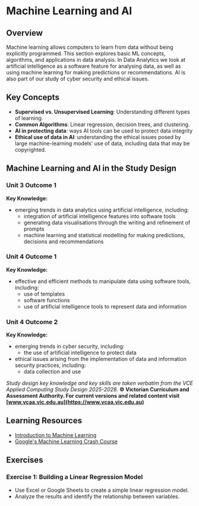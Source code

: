 # Machine Learning and AI

## Overview

Machine learning allows computers to learn from data without being explicitly programmed. This section explores basic ML concepts, algorithms, and applications in data analysis. In Data Analytics we look at artificial intelligence as a software feature for
analysing data, as well as using machine learning for making predictions or recommendations. AI is also part of our study of
cyber security and ethical issues.

## Key Concepts

- **Supervised vs. Unsupervised Learning**: Understanding different types of learning.
- **Common Algorithms**: Linear regression, decision trees, and clustering.
- **AI in protecting data**: ways AI tools can be used to protect data integrity
- **Ethical use of data in AI**: understanding the ethical issues posed by large machine-learning models' use of data,
including data that may be copyrighted.

## Machine Learning and AI in the Study Design

### Unit 3 Outcome 1

**Key Knowledge:**

- emerging trends in data analytics using artificial intelligence, including:
  - integration of artificial intelligence features into software tools
  - generating data visualisations through the writing and refinement of prompts
  - machine learning and statistical modelling for making predictions, decisions and recommendations

### Unit 4 Outcome 1

**Key Knowledge:**

- effective and efficient methods to manipulate data using software tools, including:
  - use of templates
  - software functions
  - use of artificial intelligence tools to represent data and information

### Unit 4 Outcome 2

**Key Knowledge:**

- emerging trends in cyber security, including:
  - the use of artificial intelligence to protect data
- ethical issues arising from the implementation of data and information security practices, including:
  - data collection and use

*Study design key knowledge and key skills are taken verbatim from the VCE Applied Computing Study Design 2025-2028.*
**© Victorian Curriculum and Assessment Authority. For current versions and related content visit [www.vcaa.vic.edu.au](https://www.vcaa.vic.edu.au)**

## Learning Resources

- [Introduction to Machine Learning](https://www.coursera.org/learn/machine-learning)
- [Google's Machine Learning Crash Course](https://developers.google.com/machine-learning/crash-course)

## Exercises

### Exercise 1: Building a Linear Regression Model

- Use Excel or Google Sheets to create a simple linear regression model.
- Analyze the results and identify the relationship between variables.
